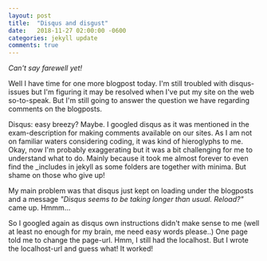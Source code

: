 ```yaml
---
layout: post
title:  "Disqus and disgust"
date:   2018-11-27 02:00:00 -0600
categories: jekyll update
comments: true
---
```


*Can't say farewell yet!*

Well I have time for one more blogpost today. I'm still troubled with disqus-issues but I'm figuring it may be resolved when I've put my site on the web so-to-speak. But I'm still going to answer the question we have regarding comments on the blogposts.

Disqus: easy breezy? Maybe. I googled disqus as it was mentioned in the exam-description for making comments available on our sites. As I am not on familiar waters considering coding, it was kind of hieroglyphs to me. Okay, now I'm probably exaggerating but it was a bit challenging for me to understand what to do. Mainly because it took me almost forever to even find the _includes in jekyll as some folders are together with minima. But shame on those who give up! 

My main problem was that disqus just kept on loading under the blogposts and a message *"Disqus seems to be taking longer than usual. Reload?"* came up. Hmmm...

So I googled again as disqus own instructions didn't make sense to me (well at least no enough for my brain, me need easy words please..) One page told me to change the page-url. Hmm, I still had the localhost. But I wrote the localhost-url and guess what! It worked!

